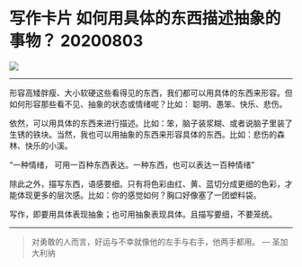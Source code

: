 # 写作卡片 如何用具体的东西描述抽象的事物？ 20200803

![](http://cdn.hackdapp.com/2020-08-03-20200803%20-%20%E5%A6%82%E4%BD%95%E7%94%A8%E5%85%B7%E4%BD%93%E7%9A%84%E4%B8%9C%E8%A5%BF%E8%A1%A8%E7%A4%BA%E6%8A%BD%E8%B1%A1.jpg)

---

形容高矮胖瘦、大小软硬这些看得见的东西，我们都可以用具体的东西来形容。但如何形容那些看不见、抽象的状态或情绪呢？比如： 聪明、愚笨、快乐、悲伤。

依然，可以用具体的东西来进行描述。比如：笨，脑子装浆糊、或者说脑子里装了生锈的铁块。当然，我也可以用抽象的东西来形容具体的东西。比如：悲伤的森林、快乐的小溪。

“一种情绪， 可用一百种东西表达。一种东西，也可以表达一百种情绪”

除此之外，描写东西，语感要细。只有将色彩由红、黄、蓝切分成更细的色彩，才能体现更多的层次感。比如：你的感觉如何？胸口好像塞了一团塑料袋。

写作，即要用具体表现抽象；也可用抽象表现具体。且描写要细，不要笼统。

---

> 对勇敢的人而言，好运与不幸就像他的左手与右手，他两手都用。  — 圣加大利纳
